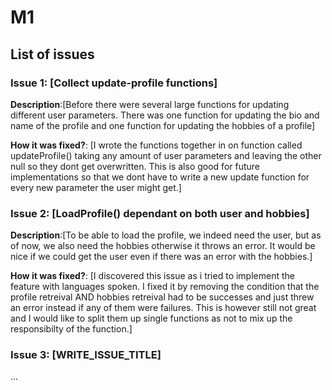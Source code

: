 # M1

## List of issues

### Issue 1: [Collect update-profile functions]

**Description**:[Before there were several large functions for updating different user parameters. There was one function for updating the bio and name of the profile and one function for updating the hobbies of a profile]

**How it was fixed?**: [I wrote the functions together in on function called updateProfile() taking any amount of user parameters and leaving the other null so they dont get overwritten. This is also good for future implementations so that we dont have to write a new update function for every new parameter the user might get.]

### Issue 2: [LoadProfile() dependant on both user and hobbies]

**Description**:[To be able to load the profile, we indeed need the user, but as of now, we also need the hobbies otherwise it throws an error. It would be nice if we could get the user even if there was an error with the hobbies.]

**How it was fixed?**: [I discovered this issue as i tried to implement the feature with languages spoken. I fixed it by removing the condition that the profile retreival AND hobbies retreival had to be successes and just threw an error instead if any of them were failures. This is however still not great and I would like to split them up single functions as not to mix up the responsibilty of the function.]

### Issue 3: [WRITE_ISSUE_TITLE]

...
